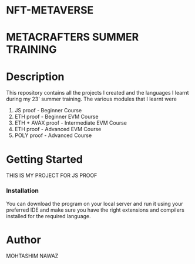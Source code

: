 # NFT-METAVERSE
# METACRAFTERS SUMMER TRAINING
# Description 

This repository contains all the projects I created and the languages I learnt during my 23' summer training.
The various modules that I learnt were

 1. JS proof - Beginner Course
 2. ETH proof - Beginner EVM Course
 3. ETH + AVAX proof - Intermediate EVM Course
 4. ETH proof - Advanced EVM Course
 5. POLY proof - Advanced Course

# Getting Started


THIS IS MY PROJECT FOR JS PROOF


### Installation
You can download the program on your local server and run it using your preferred IDE and make sure you have the right extensions and compilers installed for the required language.
# Author
MOHTASHIM NAWAZ

